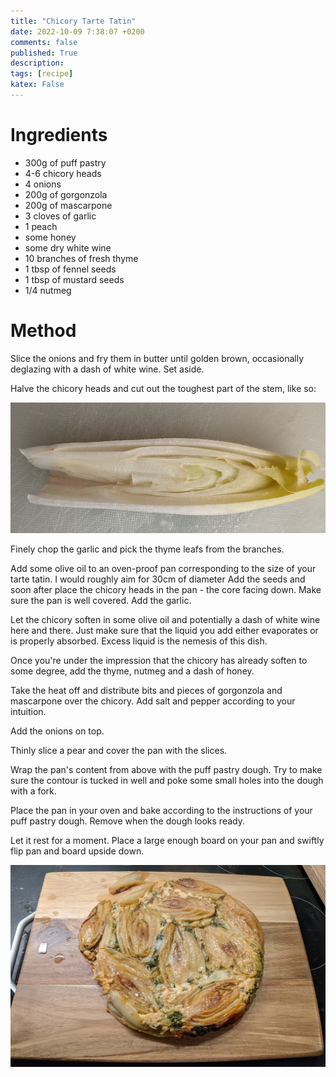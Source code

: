 ```yaml
---
title: "Chicory Tarte Tatin"
date: 2022-10-09 7:38:07 +0200
comments: false
published: True
description:
tags: [recipe]
katex: False
---
```


# Ingredients

* 300g of puff pastry
* 4-6 chicory heads
* 4 onions
* 200g of gorgonzola
* 200g of mascarpone
* 3 cloves of garlic
* 1 peach
* some honey
* some dry white wine
* 10 branches of fresh thyme
* 1 tbsp of fennel seeds
* 1 tbsp of mustard seeds
* 1/4 nutmeg

# Method

Slice the onions and fry them in butter until golden brown, occasionally deglazing with a dash of white wine. Set aside.

Halve the chicory heads and cut out the toughest part of the stem, like so:

![](/imgs/tarte_tatin/chicory.jpg)

Finely chop the garlic and pick the thyme leafs from the branches. 

Add some olive oil to an oven-proof pan corresponding to the size of your tarte tatin. I would roughly aim for 30cm of diameter
Add the seeds and soon after place the chicory heads in the pan - the core facing down. Make sure the pan is well covered. Add the garlic.

Let the chicory soften in some olive oil and potentially a dash of white wine here and there. Just make sure that the
liquid you add either evaporates or is properly absorbed. Excess liquid is the nemesis of this dish.

Once you're under the impression that the chicory has already soften to some degree, add the thyme, nutmeg and a dash of honey.

Take the heat off and distribute bits and pieces of gorgonzola and mascarpone over the chicory. Add salt and pepper
according to your intuition.

Add the onions on top.

Thinly slice a pear and cover the pan with the slices.

Wrap the pan's content from above with the puff pastry dough. Try to make sure the contour is tucked in well and poke
some small holes into the dough with a fork.

Place the pan in your oven and bake according to the instructions of your puff pastry dough. Remove when the dough
looks ready.

Let it rest for a moment. Place a large enough board on your pan and swiftly flip pan and board upside down.

![](/imgs/tarte_tatin/tarte_tatin.jpg)
